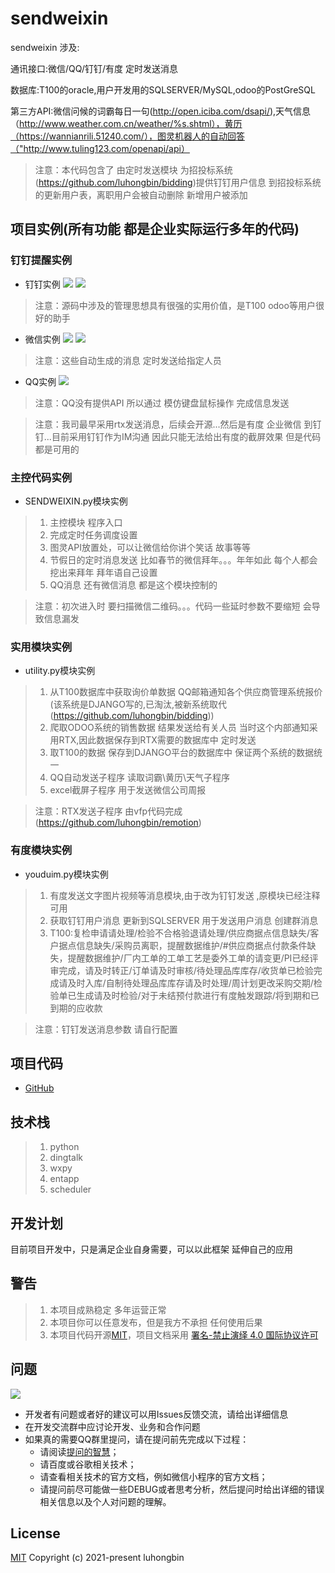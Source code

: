 # sendweixin

sendweixin 涉及:

通讯接口:微信/QQ/钉钉/有度 定时发送消息

数据库:T100的oracle,用户开发用的SQLSERVER/MySQL,odoo的PostGreSQL

第三方API:微信问候的词霸每日一句(http://open.iciba.com/dsapi/),天气信息（http://www.weather.com.cn/weather/%s.shtml），黄历（https://wannianrili.51240.com/），图灵机器人的自动回答（"http://www.tuling123.com/openapi/api）

>注意：本代码包含了 由定时发送模块 为招投标系统(https://github.com/luhongbin/bidding)提供钉钉用户信息 到招投标系统的更新用户表，离职用户会被自动删除 新增用户被添加 

## 项目实例(所有功能 都是企业实际运行多年的代码)

### 钉钉提醒实例

* 钉钉实例
![](./钉钉提醒.png)
![](./钉钉pi评审定时提醒.png)
> 注意：源码中涉及的管理思想具有很强的实用价值，是T100 odoo等用户很好的助手

* 微信实例
![](./微信定时发送信息.png)
![](./企业运营周报.png)

> 注意：这些自动生成的消息 定时发送给指定人员

* QQ实例
![](./QQ定时消息.png)

> 注意：QQ没有提供API 所以通过 模仿键盘鼠标操作 完成信息发送

> 注意：我司最早采用rtx发送消息，后续会开源...然后是有度 企业微信 到钉钉...目前采用钉钉作为IM沟通 因此只能无法给出有度的截屏效果 但是代码都是可用的

### 主控代码实例

* SENDWEIXIN.py模块实例

> 1. 主控模块 程序入口
> 2. 完成定时任务调度设置
> 3. 图灵API放置处，可以让微信给你讲个笑话 故事等等
> 4. 节假日的定时消息发送 比如春节的微信拜年。。。年年如此 每个人都会挖出来拜年 拜年语自己设置
> 5. QQ消息 还有微信消息 都是这个模块控制的

> 注意：初次进入时 要扫描微信二维码。。。代码一些延时参数不要缩短 会导致信息漏发

### 实用模块实例

* utility.py模块实例

> 1. 从T100数据库中获取询价单数据 QQ邮箱通知各个供应商管理系统报价(该系统是DJANGO写的,已淘汰,被新系统取代(https://github.com/luhongbin/bidding))
> 2. 爬取ODOO系统的销售数据 结果发送给有关人员 当时这个内部通知采用RTX,因此数据保存到RTX需要的数据库中 定时发送
> 3. 取T100的数据 保存到DJANGO平台的数据库中 保证两个系统的数据统一
> 4. QQ自动发送子程序 读取词霸\黄历\天气子程序
> 5. excel截屏子程序 用于发送微信公司周报

> 注意：RTX发送子程序 由vfp代码完成(https://github.com/luhongbin/remotion)

### 有度模块实例

* youduim.py模块实例

> 1. 有度发送文字图片视频等消息模块,由于改为钉钉发送 ,原模块已经注释 可用
> 2. 获取钉钉用户消息 更新到SQLSERVER 用于发送用户消息 创建群消息
> 3. T100:复检申请请处理/检验不合格验退请处理/供应商据点信息缺失/客户据点信息缺失/采购员离职，提醒数据维护/#供应商据点付款条件缺失，提醒数据维护/厂内工单的工单工艺是委外工单的请变更/PI已经评审完成，请及时转正/订单请及时审核/待处理品库库存/收货单已检验完成请及时入库/自制待处理品库库存请及时处理/周计划更改采购交期/检验单已生成请及时检验/对于未结预付款进行有度触发跟踪/将到期和已到期的应收款

> 注意：钉钉发送消息参数 请自行配置

## 项目代码

* [GitHub](https://github.com/luhongbin/sendweixin)

## 技术栈

> 1. python
> 2. dingtalk
> 3. wxpy
> 4. entapp
> 5. scheduler

## 开发计划

目前项目开发中，只是满足企业自身需要，可以以此框架 延伸自己的应用

## 警告

> 1. 本项目成熟稳定 多年运营正常
> 2. 本项目你可以任意发布，但是我方不承担 任何使用后果
> 3. 本项目代码开源[MIT](./LICENSE)，项目文档采用 [署名-禁止演绎 4.0 国际协议许可](https://creativecommons.org/licenses/by-nd/4.0/deed.zh)


## 问题

![](./bidding群二维码.png)

 * 开发者有问题或者好的建议可以用Issues反馈交流，请给出详细信息
 * 在开发交流群中应讨论开发、业务和合作问题
 * 如果真的需要QQ群里提问，请在提问前先完成以下过程：
    * 请阅读[提问的智慧](https://github.com/ryanhanwu/How-To-Ask-Questions-The-Smart-Way/blob/master/README-zh_CN.md)；
    * 请百度或谷歌相关技术；
    * 请查看相关技术的官方文档，例如微信小程序的官方文档；
    * 请提问前尽可能做一些DEBUG或者思考分析，然后提问时给出详细的错误相关信息以及个人对问题的理解。

## License

[MIT](https://github.com/luhongbin/sendweixin/blob/master/LICENSE)
Copyright (c) 2021-present luhongbin